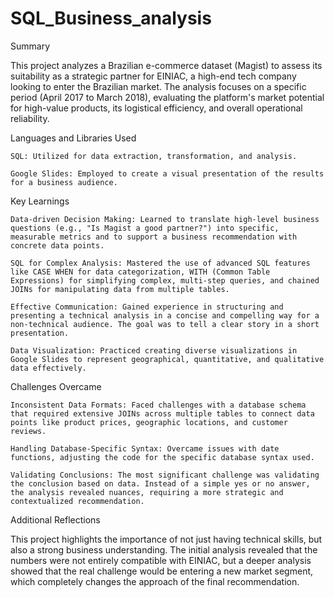 # SQL_Business_analysis

Summary

This project analyzes a Brazilian e-commerce dataset (Magist) to assess its suitability as a strategic partner for EINIAC, a high-end tech company looking to enter the Brazilian market. The analysis focuses on a specific period (April 2017 to March 2018), evaluating the platform's market potential for high-value products, its logistical efficiency, and overall operational reliability.

Languages and Libraries Used

    SQL: Utilized for data extraction, transformation, and analysis.

    Google Slides: Employed to create a visual presentation of the results for a business audience.

Key Learnings

    Data-driven Decision Making: Learned to translate high-level business questions (e.g., "Is Magist a good partner?") into specific, measurable metrics and to support a business recommendation with concrete data points.

    SQL for Complex Analysis: Mastered the use of advanced SQL features like CASE WHEN for data categorization, WITH (Common Table Expressions) for simplifying complex, multi-step queries, and chained JOINs for manipulating data from multiple tables.

    Effective Communication: Gained experience in structuring and presenting a technical analysis in a concise and compelling way for a non-technical audience. The goal was to tell a clear story in a short presentation.

    Data Visualization: Practiced creating diverse visualizations in Google Slides to represent geographical, quantitative, and qualitative data effectively.

Challenges Overcame

    Inconsistent Data Formats: Faced challenges with a database schema that required extensive JOINs across multiple tables to connect data points like product prices, geographic locations, and customer reviews.

    Handling Database-Specific Syntax: Overcame issues with date functions, adjusting the code for the specific database syntax used.

    Validating Conclusions: The most significant challenge was validating the conclusion based on data. Instead of a simple yes or no answer, the analysis revealed nuances, requiring a more strategic and contextualized recommendation.

Additional Reflections

This project highlights the importance of not just having technical skills, but also a strong business understanding. The initial analysis revealed that the numbers were not entirely compatible with EINIAC, but a deeper analysis showed that the real challenge would be entering a new market segment, which completely changes the approach of the final recommendation.
